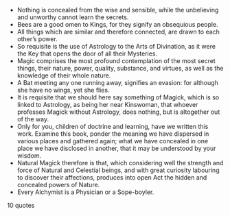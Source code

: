  - Nothing is concealed from the wise and sensible, while the unbelieving and unworthy cannot learn the secrets.
 - Bees are a good omen to Kings, for they signify an obsequious people.
 - All things which are similar and therefore connected, are drawn to each other’s power.
 - So requisite is the use of Astrology to the Arts of Divination, as it were the Key that opens the door of all their Mysteries.
 - Magic comprises the most profound contemplation of the most secret things, their nature, power, quality, substance, and virtues, as well as the knowledge of their whole nature.
 - A Bat meeting any one running away, signifies an evasion: for although she have no wings, yet she flies.
 - It is requisite that we should here say something of Magick, which is so linked to Astrology, as being her near Kinswoman, that whoever professes Magick without Astrology, does nothing, but is altogether out of the way.
 - Only for you, children of doctrine and learning, have we written this work. Examine this book, ponder the meaning we have dispersed in various places and gathered again; what we have concealed in one place we have disclosed in another, that it may be understood by your wisdom.
 - Natural Magick therefore is that, which considering well the strength and force of Natural and Celestial beings, and with great curiosity labouring to discover their affections, produces into open Act the hidden and concealed powers of Nature.
 - Every Alchymist is a Physician or a Sope-boyler.

10 quotes